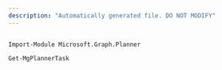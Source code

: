 ```yaml
---
description: "Automatically generated file. DO NOT MODIFY"
---
```


```powershellv1

Import-Module Microsoft.Graph.Planner

Get-MgPlannerTask

```